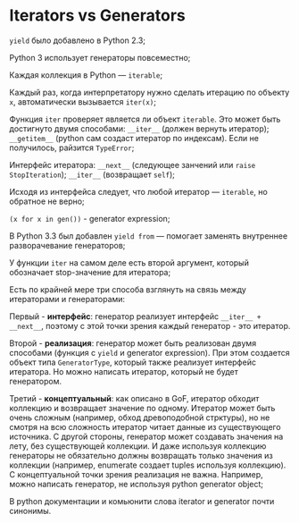 # Iterators vs Generators

`yield` было добавлено в Python 2.3;

Python 3 использует генераторы повсеместно;

Каждая коллекция в Python — `iterable`;

Каждый раз, когда интерпретатору нужно сделать итерацию по объекту `x`, автоматически вызывается `iter(x)`;

Функция `iter` проверяет является ли объект `iterable`. Это может быть достигнуто двумя способами: `__iter__` (должен вернуть итератор); `__getitem__` (python сам создаст итератор по индексам). Если не получилось, райзится `TypeError`;

Интерфейс итератора: `__next__` (следующее занчений или `raise StopIteration`); `__iter__` (возвращает `self`);

Исходя из интерфейса следует, что любой итератор — `iterable`, но обратное не верно;

`(x for x in gen())` - generator expression;

В Python 3.3 был добавлен `yield from` — помогает заменять внутреннее разворачевание генераторов;

У функции `iter` на самом деле есть второй аргумент, который обозначает stop-значение для итератора;

Есть по крайней мере три способа взглянуть на связь между итераторами и генераторами:

Первый - __интерфейс__: генератор реализует интерфейс `__iter__ + __next__`, поэтому с этой точки зрения каждый генератор - это итератор.

Второй - __реализация__: генератор может быть реализован двумя способами (функция с `yield` и generator expression). При этом создается объект типа `GeneratorType`, который также реализует интерфейс итератора. Но можно написать итератор, который не будет генератором.

Третий - __концептуальный__: как описано в GoF, итератор обходит коллекцию и возвращает значение по одному. Итератор может быть очень сложным (например, обход древоподобной стрктуры), но не смотря на всю сложность итератор читает данные из существующего источника. С другой стороны, генератор может создавать значения на лету, без существующей коллекции. И даже используя коллекцию генераторы не обязательно должны возвращать только значения из коллекции (например, enumerate создает tuples используя коллекцию). С концептуальной точки зрения реализация не важна. Например, можно написать генератор, не используя python generator object;

В python документации и комьюнити слова iterator и generator почти синонимы.
